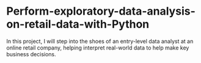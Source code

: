 # Perform-exploratory-data-analysis-on-retail-data-with-Python
In this project, I will step into the shoes of an entry-level data analyst at an online retail company, helping interpret real-world data to help make key business decisions.
